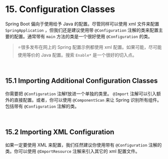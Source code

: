 # 15. Configuration Classes

Spring Boot 偏向于使用给予 Java 的配置。尽管同样可以使用 xml 文件来配置 `SpringApplication` ，但我们还是建议使用带 `@Configuration` 注解的类来配置主要的配置。通常带有 `main` 方法的类是一个很好使用 `@Configuration` 的类。

>:star:很多发布在网上的 Spring 配置示例都使用 xml 配置。如果可能，尽可能使用等价的 Java 配置。搜索 `Enable*` 是一个很好的切入点。

<br>

## 15.1 Importing Additional Configuration Classes

你需要把 `@Configuration` 注解f放进一个单独的类里。 `@Import` 注解可以引入额外的直接配置。或者，你可以使用 `@ComponentScan` 来让 Spring 识别所有组件。包括带有 `@Configuration` 注解的类。

<br>

## 15.2 Importing XML Configuration

如果一定要使用 XML 来配置，我们任然建议你使用带有 `@Configuration` 注解的类。你可以使用 `@ImportResource` 注解来引入其它的 xml 配置文件。

